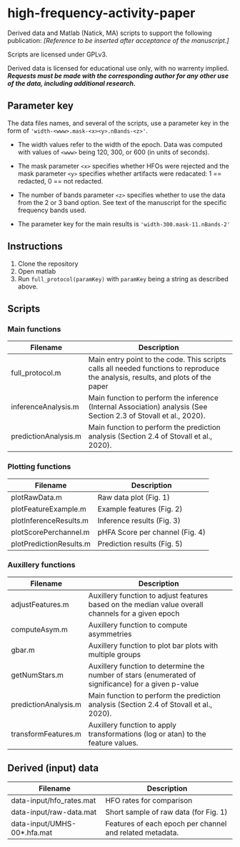 # high-frequency-activity-paper

Derived data and Matlab (Natick, MA) scripts to support the following publication: *[Reference to be inserted after acceptance of the manuscript.]*

Scripts are licensed under GPLv3.

Derived data is licensed for educational use only, with no warrenty implied.  ***Requests must be made with the corresponding author for any other use of the data, including additional research.***

## Parameter key

The data files names, and several of the scripts, use a parameter key in the form of `'width-<www>.mask-<x><y>.nBands-<z>'`.
  
  * The width values refer to the width of the epoch.  Data was
    computed with values of `<www>` being 120, 300, or 600 (in units
    of seconds).
  
  * The mask parameter `<x>` specifies whether HFOs were rejected and
    the mask parameter `<y>` specifies whether artifacts were
    redacated: 1 == redacted, 0 == not redacted.

  * The number of bands parameter `<z>` specifies whether to use the
    data from the 2 or 3 band option.  See text of the manuscript for
    the specific frequency bands used.

  * The parameter key for the main results is `'width-300.mask-11.nBands-2'`

## Instructions

1. Clone the repository
2. Open matlab
3. Run `full_protocol(paramKey)` with `paramKey` being a string as described above.

## Scripts

### Main functions

Filename                | Description
----------------------- | ------------
full_protocol.m         | Main entry point to the code.  This scripts calls all needed functions to reproduce the analysis, results, and plots of the paper
inferenceAnalysis.m     | Main function to perform the inference (Internal Association) analysis (See Section 2.3 of Stovall et al., 2020).
predictionAnalysis.m    | Main function to perform the prediction analysis (Section 2.4 of Stovall et al., 2020).

### Plotting functions

Filename                | Description
----------------------- | ------------
plotRawData.m           | Raw data plot (Fig. 1)
plotFeatureExample.m    | Example features (Fig. 2)
plotInferenceResults.m  | Inference results (Fig. 3)
plotScorePerchannel.m   | pHFA Score per channel (Fig. 4)
plotPredictionResults.m | Prediction results (Fig. 5)

### Auxillery functions

Filename                | Description
----------------------- | ------------
adjustFeatures.m        | Auxillery function to adjust features based on the median value overall channels for a given epoch
computeAsym.m           | Auxillery function to compute asymmetries
gbar.m                  | Auxillery function to plot bar plots with multiple groups
getNumStars.m           | Auxillery function to determine the number of stars (enumerated of significance) for a given p-value
predictionAnalysis.m    | Main function to perform the prediction analysis (Section 2.4 of Stovall et al., 2020).
transformFeatures.m     | Auxillery function to apply transformations (log or atan) to the feature values.

## Derived (input) data

Filename                    | Description
--------------------------- | ------------
data-input/hfo_rates.mat    | HFO rates for comparison
data-input/raw-data.mat     | Short sample of raw data (for Fig. 1)
data-input/UMHS-00*.hfa.mat | Features of each epoch per channel and related metadata.
